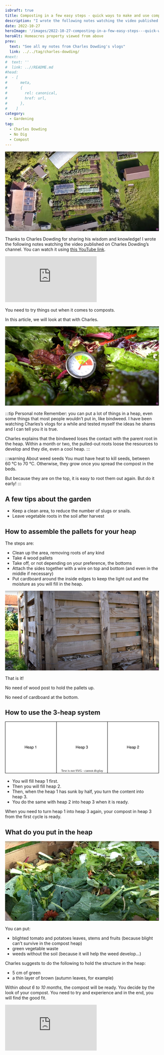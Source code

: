 ```yaml
---
isDraft: true
title: Composting in a few easy steps - quick ways to make and use compost in a no dig garden, by Charles Dowding
description: "I wrote the following notes watching the video published on Charles Dowding's channel"
date: 2022-10-27
heroImage: '/images/2022-10-27-composting-in-a-few-easy-steps---quick-ways-to-make-and-use-compost-in-a-no-dig-garden-charles-dowding-hero.jpg'
heroAlt: Homeacres property viewed from above
prev:
  text: "See all my notes from Charles Dowding's vlogs"
  link: ../../tag/charles-dowding/
#next:
#  text: ''
#  link: ..//README.md
#head:
#  - [
#      meta,
#      {
#        rel: canonical,
#        href: url,
#      },
#    ]
category:
  - Gardening
tag:
  - Charles Dowding
  - No Dig
  - Compost
---
```


![Homeacres property viewed from above](./images/2022-10-27-charles-dowding-shows-compost-qualities--when-to-spread--and-how-much-charles-dowding-hero.jpg 'Credits: image taken from Charles Dowding’s vlog')

Thanks to Charles Dowding for sharing his wisdom and knowledge!
I wrote the following notes watching the video published on Charles Dowding’s channel.
You can watch it using [this YouTube link](https://www.youtube.com/watch?v=TECfM93K36Y).

<!-- markdownlint-disable MD033 -->
<p class="newsletter-wrapper"><iframe class="newsletter-embed" src="https://iamjeremie.substack.com/embed" frameborder="0" scrolling="no"></iframe></p>

You need to try things out when it comes to composts.

In this article, we will look at that with Charles.

![Compost thermometer in fresh vegetable waste](./images/compost-thermometer-in-fresh-vegetable-waste.jpg 'Credits: image taken from Charles Dowding’s vlog')

:::tip Personal note
Remember: you can put a lot of things in a heap, even some things that most people wouldn’t put in, like bindweed. I have been watching Charles’s vlogs for a while and tested myself the ideas he shares and I can tell you it is true.

Charles explains that the bindweed loses the contact with the parent root in the heap. Within a month or two, the pulled-out roots loose the resources to develop and they die, even a cool heap.
:::

:::warning About weed seeds
You must have heat to kill seeds, between 60 °C to 70 °C. Otherwise, they grow once you spread the compost in the beds.

But because they are on the top, it is easy to root them out again. But do it early!
:::

## A few tips about the garden

- Keep a clean area, to reduce the number of slugs or snails.
- Leave vegetable roots in the soil after harvest

## How to assemble the pallets for your heap

The steps are:

- Clean up the area, removing roots of any kind
- Take 4 wood pallets
- Take off, or not depending on your preference, the bottoms
- Attach the sides together with a wire on top and bottom (and even in the middle if necessary)
- Put cardboard around the inside edges to keep the light out and the moisture as you will fill in the heap.

![Wood pallets attached one to the other with a wire](./images/pallets-attached-with-a-wire.jpg 'Credits: image taken from Charles Dowding’s vlog')

That is it!

No need of wood post to hold the pallets up.

No need of cardboard at the bottom.

## How to use the 3-heap system

![3-heap system](./images/3-heaps.svg 'A view of the heaps numbered by the creation sequence')

- You will fill heap 1 first.
- Then you will fill heap 2.
- Then, when the heap 1 has sunk by half, you turn the content into heap 3.
- You do the same with heap 2 into heap 3 when it is ready.

When you need to turn heap 1 into heap 3 again, your compost in heap 3 from the first cycle is ready.

## What do you put in the heap

![Inside a pallet heap, a lot of green vegetable waste](./images/inside-a-pallet-heap.jpg 'Credits: image taken from Charles Dowding’s vlog')

You can put:

- blighted tomato and potatoes leaves, stems and fruits (because blight can’t survive in the compost heap)
- green vegetable waste
- weeds without the soil (because it will help the weed develop…)

Charles suggests to do the following to hold the structure in the heap:

- 5 cm of green
- a thin layer of brown (autumn leaves, for example)

Within _about 6 to 10 months_, the compost will be ready. You decide by the look of your compost. You need to try and experience and in the end, you will find the good fit.

<!-- markdownlint-disable MD033 -->
<p class="newsletter-wrapper"><iframe class="newsletter-embed" src="https://iamjeremie.substack.com/embed" frameborder="0" scrolling="no"></iframe></p>
